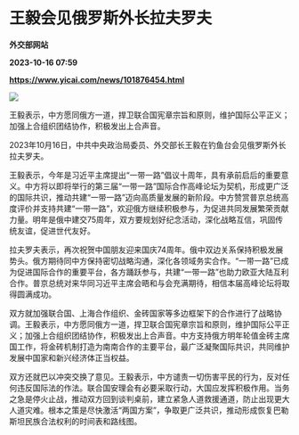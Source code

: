 # 王毅会见俄罗斯外长拉夫罗夫
**外交部网站**

**2023-10-16 07:59**

**https://www.yicai.com/news/101876454.html**

![](https://imgcdn.yicai.com/uppics/slides/2023/10/7a8aaaad2b34d9be318fa47dabb1de57.jpg)

王毅表示，中方愿同俄方一道，捍卫联合国宪章宗旨和原则，维护国际公平正义；加强上合组织团结协作，积极发出上合声音。

2023年10月16日，中共中央政治局委员、外交部长王毅在钓鱼台会见俄罗斯外长拉夫罗夫。

王毅表示，今年是习近平主席提出“一带一路”倡议十周年，具有承前启后的重要意义。中方将以即将举行的第三届“一带一路”国际合作高峰论坛为契机，形成更广泛的国际共识，推动共建“一带一路”迈向高质量发展的新阶段。中方赞赏普京总统高度评价并支持共建“一带一路”，欢迎俄方继续积极参与，为促进共同发展繁荣贡献力量。明年是俄中建交75周年，双方要规划好纪念活动，深化战略互信，巩固传统友谊，促进世代友好。

拉夫罗夫表示，再次祝贺中国朋友迎来国庆74周年。俄中双边关系保持积极发展势头。俄方期待同中方保持密切战略沟通，深化各领域务实合作。“一带一路”已成为促进国际合作的重要平台，各方踊跃参与，共建“一带一路”也助力欧亚大陆互利合作。普京总统对来华同习近平主席会晤和与会充满期待，相信本届高峰论坛将取得圆满成功。

双方就加强联合国、上海合作组织、金砖国家等多边框架下的合作进行了战略协调。王毅表示，中方愿同俄方一道，捍卫联合国宪章宗旨和原则，维护国际公平正义；加强上合组织团结协作，积极发出上合声音。中方支持俄方明年轮值金砖主席国工作，将金砖机制打造为南南合作的主要平台，最广泛凝聚国际共识，共同维护发展中国家和新兴经济体正当权益。

双方还就巴以冲突交换了意见。王毅表示，中方谴责一切伤害平民的行为，反对任何违反国际法的作法。联合国安理会有必要采取行动，大国应发挥积极作用。当务之急是停火止战，推动双方回到谈判桌前，建立紧急人道救援通道，防止出现更大人道灾难。根本之策是尽快激活“两国方案”，争取更广泛共识，推动形成恢复巴勒斯坦民族合法权利的时间表和路线图。